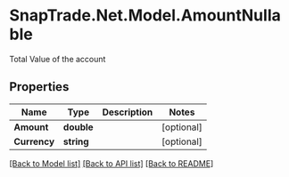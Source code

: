 # SnapTrade.Net.Model.AmountNullable
Total Value of the account

## Properties

Name | Type | Description | Notes
------------ | ------------- | ------------- | -------------
**Amount** | **double** |  | [optional] 
**Currency** | **string** |  | [optional] 

[[Back to Model list]](../README.md#documentation-for-models) [[Back to API list]](../README.md#documentation-for-api-endpoints) [[Back to README]](../README.md)

